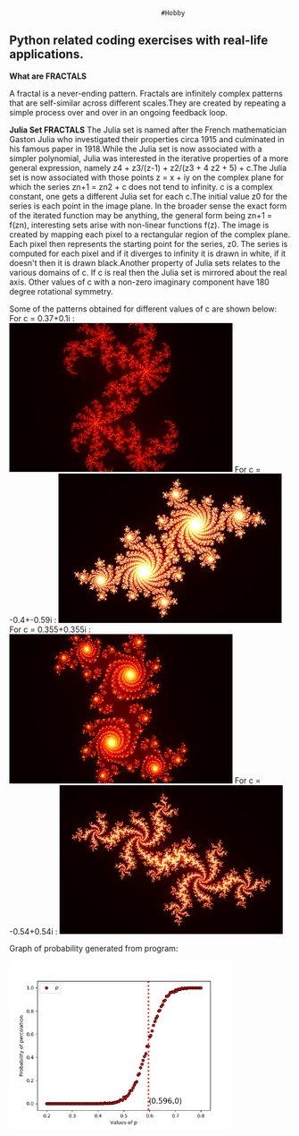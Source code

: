                                           #Hobby
## Python related coding exercises with real-life applications.
**What are FRACTALS**

A fractal is a never-ending pattern. Fractals are infinitely complex patterns that are self-similar across different scales.They are created by repeating a simple process over and over in an ongoing feedback loop.

**Julia Set FRACTALS**
The Julia set is named after the French mathematician Gaston Julia who investigated their properties circa 1915 and culminated in his famous paper in 1918.While the Julia set is now associated with a simpler polynomial, Julia was interested in the iterative properties of a more general expression, namely z4 + z3/(z-1) + z2/(z3 + 4 z2 + 5) + c.The Julia set is now associated with those points z = x + iy on the complex plane for which the series zn+1 = zn2 + c does not tend to infinity. c is a complex constant, one gets a different Julia set for each c.The initial value z0 for the series is each point in the image plane. In the broader sense the exact form of the iterated function may be anything, the general form being zn+1 = f(zn), interesting sets arise with non-linear functions f(z). The image is created by mapping each pixel to a rectangular region of the complex plane. Each pixel then represents the starting point for the series, z0. The series is computed for each pixel and if it diverges to infinity it is drawn in white, if it doesn't then it is drawn black.Another property of Julia sets relates to the various domains of c. If c is real then the Julia set is mirrored about the real axis. Other values of c with a non-zero imaginary component have 180 degree rotational symmetry.

Some of the patterns obtained for different values of c are shown below:
For c = 0.37+0.1i :
<img src="Julia/julia.png" width="400"/>
For c = -0.4+-0.59i :
<img src="Julia/julia_0.4_0.59.png" width="400"/>
For c = 0.355+0.355i :
<img src="Julia/julia_0.355_0.355.png" width="400"/>
For c = -0.54+0.54i :
<img src="Julia/julia_0.54_0.54.png" width="400"/>


Graph of probability generated from program:

<img src="Percolation Thresholds in Square/probability_graph.png" width="400"/>
